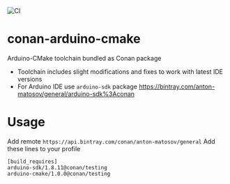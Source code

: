 ![CI](https://github.com/Dr-QP/conan-arduino-cmake/workflows/CI/badge.svg)

# conan-arduino-cmake

Arduino-CMake toolchain bundled as Conan package

* Toolchain includes slight modifications and fixes to work with latest IDE versions
* For Arduino IDE use `arduino-sdk` package https://bintray.com/anton-matosov/general/arduino-sdk%3Aconan


# Usage

Add remote `https://api.bintray.com/conan/anton-matosov/general`
Add these lines to your profile

```
[build_requires]
arduino-sdk/1.8.11@conan/testing
arduino-cmake/1.0.0@conan/testing
```